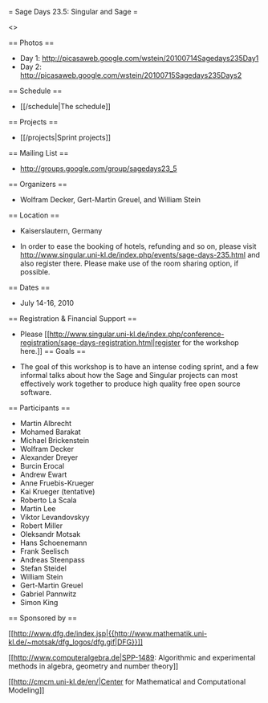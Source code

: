= Sage Days 23.5: Singular and Sage =

<<TableOfContents>>

== Photos ==

  * Day 1: http://picasaweb.google.com/wstein/20100714Sagedays235Day1
  * Day 2: http://picasaweb.google.com/wstein/20100715Sagedays235Days2

== Schedule ==

  * [[/schedule|The schedule]]
  

== Projects ==

  * [[/projects|Sprint projects]]

== Mailing List ==

  * http://groups.google.com/group/sagedays23_5

== Organizers ==

  * Wolfram Decker, Gert-Martin Greuel, and William Stein


== Location ==

  * Kaiserslautern, Germany 

  * In order to ease the booking of hotels, refunding and so on, please visit http://www.singular.uni-kl.de/index.php/events/sage-days-235.html and also register there. Please make use of the room sharing option, if possible.

== Dates ==
 
  * July 14-16, 2010

== Registration & Financial Support ==

  * Please [[http://www.singular.uni-kl.de/index.php/conference-registration/sage-days-registration.html|register for the workshop here.]]
== Goals ==

  * The goal of this workshop is to have an intense coding sprint, and a few informal talks about how the Sage and Singular projects can most effectively work together to produce high quality free open source software. 

== Participants ==

  * Martin Albrecht
  * Mohamed Barakat
  * Michael Brickenstein
  * Wolfram Decker
  * Alexander Dreyer
  * Burcin Erocal
  * Andrew Ewart
  * Anne Fruebis-Krueger
  * Kai Krueger (tentative)
  * Roberto La Scala
  * Martin Lee
  * Viktor Levandovskyy
  * Robert Miller
  * Oleksandr Motsak
  * Hans Schoenemann
  * Frank Seelisch
  * Andreas Steenpass
  * Stefan Steidel
  * William Stein
  * Gert-Martin Greuel
  * Gabriel Pannwitz
  * Simon King

== Sponsored by ==

[[http://www.dfg.de/index.jsp|{{http://www.mathematik.uni-kl.de/~motsak/dfg_logos/dfg.gif|DFG}}]]

[[http://www.computeralgebra.de|SPP-1489: Algorithmic and experimental methods in algebra, geometry and number theory]]

[[http://cmcm.uni-kl.de/en/|Center for Mathematical and Computational Modeling]]

